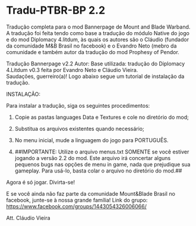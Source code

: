 ﻿# Tradu-PTBR-BP 2.2
 Tradução completa para o mod Bannerpage de Mount and Blade Warband. A tradução foi feita tendo como base a tradução do módulo Native do jogo e do mod Diplomacy 4.litdum, às quais os autores são o Cláudio (fundador da comunidade M&B Brasil no facebook) e o Evandro Neto (mebro da comunidade e também autor da tradução do mod Prophesy of Pendor.


Tradução Bannerpage v2.2
Autor: 
Base utilizada: tradução do Diplomacy 4.Litdum v0.3 feita por Evandro Neto e Cláudio Vieira.                                    
Saudações, guerreiro(a)!
Logo abaixo segue um tutorial de instalação da tradução. 

INSTALAÇÃO:

Para instalar a tradução, siga os seguintes procedimentos:
1) Copie as pastas languages Data e Textures e cole no diretório do mod;
2) Substitua os arquivos existentes quando necessário;
3) No menu inicial, mude a linguagem do jogo para PORTUGUÊS.

4) ##IMPORTANTE: Utilize o arquivo menus.txt SOMENTE se você estiver jogando a versão 2.2 do mod.
Este arquivo irá concertar alguns pequenos bugs nas opções de menu in game, nada que prejudique sua gameplay. Para usá-lo, basta colar o arquivo no diretório do mod.##

Agora é só jogar. Divirta-se!

E se você ainda não faz parte da comunidade Mount&Blade Brasil no facebook, junte-se à nossa grande família!
Link do grupo: https://www.facebook.com/groups/1443054326006066/

Att.
Cláudio Vieira
